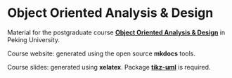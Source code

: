 # Object Oriented Analysis & Design

Material for the postgraduate course **[Object Oriented Analysis & Design](https://caodg.github.io/oo)** in Peking University.

Course website: generated using the open source **mkdocs** tools.

Course slides: generated using **xelatex**.  Package **[tikz-uml](http://perso.ensta-paristech.fr/~kielbasi/tikzuml/index.php?lang=en)** is required.
